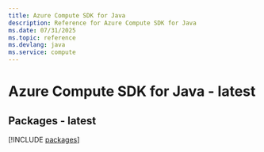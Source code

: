 ```yaml
---
title: Azure Compute SDK for Java
description: Reference for Azure Compute SDK for Java
ms.date: 07/31/2025
ms.topic: reference
ms.devlang: java
ms.service: compute
---
```

# Azure Compute SDK for Java - latest
## Packages - latest
[!INCLUDE [packages](compute-index.md)]